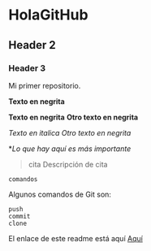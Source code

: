 # HolaGitHub
## Header 2
### Header 3

Mi primer repositorio. 

**Texto en negrita**

**Texto en negrita** __Otro texto en negrita__

*Texto en italica* _Otro texto en negrita_

**Lo que hay aquí es más _importante_*

>cita
>Descripción de cita


```
comandos
```

Algunos comandos de Git son:
```
push
commit
clone
```

El enlace de este readme está aquí [Aquí](https://www.youtube.com/)



